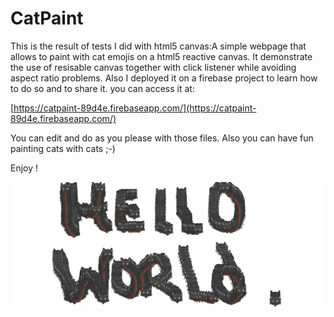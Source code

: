 # CatPaint
This is the result of tests I did with html5 canvas:A simple webpage that allows to paint with cat emojis on a html5 reactive canvas.
It demonstrate the use of resisable canvas together with click listener while avoiding aspect ratio problems. Also I deployed it on a firebase project to learn how to do so and to share it. you can access it at:

[https://catpaint-89d4e.firebaseapp.com/](https://catpaint-89d4e.firebaseapp.com/)

You can edit and do as you please with those files. Also you can have fun painting cats with cats ;-) 

Enjoy !

![Hello_world](public/img/hello_world.png)

